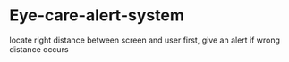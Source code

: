 # Eye-care-alert-system
locate right distance between screen and user first, give an alert if wrong distance occurs
